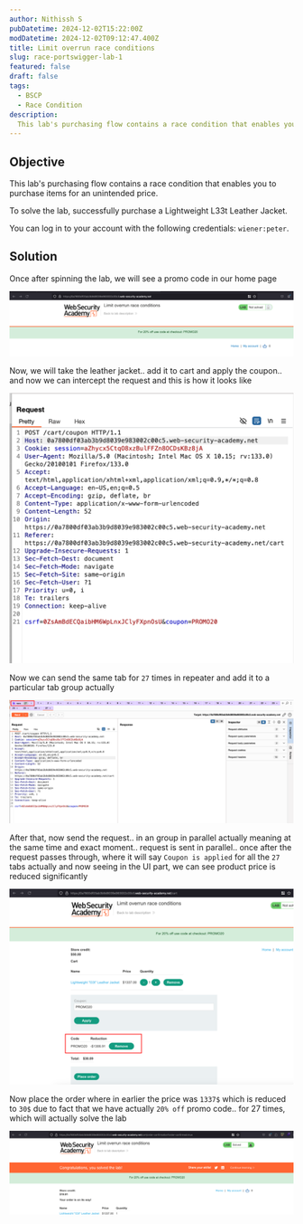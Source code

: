 ```yaml
---
author: Nithissh S
pubDatetime: 2024-12-02T15:22:00Z
modDatetime: 2024-12-02T09:12:47.400Z
title: Limit overrun race conditions
slug: race-portswigger-lab-1
featured: false
draft: false
tags:
  - BSCP
  - Race Condition
description:
  This lab's purchasing flow contains a race condition that enables you to purchase items for an unintended price. To solve the lab, successfully purchase a Lightweight L33t Leather Jacket.You can log in to your account with the following credentials `wiener:peter`. 
---
```


## Objective 

This lab's purchasing flow contains a race condition that enables you to purchase items for an unintended price.

To solve the lab, successfully purchase a Lightweight L33t Leather Jacket.

You can log in to your account with the following credentials: `wiener:peter`. 

## Solution 

Once after spinning the lab, we will see a promo code in our home page 

![](../../assets/images/bscp/race/race-1.png)

Now, we will take the leather jacket.. add it to cart and apply the coupon.. and now we can intercept the request and this is how it looks like 

![](../../assets/images/bscp/race/race-2.png)

Now we can send the same tab for `27` times in repeater and add it to a particular tab group actually 

![](../../assets/images/bscp/race/race-3.png)

After that, now send the request.. in an group in parallel actually meaning at the same time and exact moment.. request is sent in parallel.. once after the request passes through, where it will say `Coupon is applied` for all the `27` tabs actually and now seeing in the UI part, we can see product price is reduced significantly 

![](../../assets/images/bscp/race/race-4.png)

Now place the order where in earlier the price was `1337$` which is reduced to `30$` due to fact that we have actually `20% off` promo code.. for 27 times, which will actually solve the lab 

![](../../assets/images/bscp/race/race-5.png)